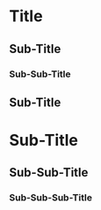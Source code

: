 # Title

## Sub-Title

### Sub-Sub-Title

## Sub-Title

# Sub-Title

## Sub-Sub-Title

### Sub-Sub-Sub-Title

